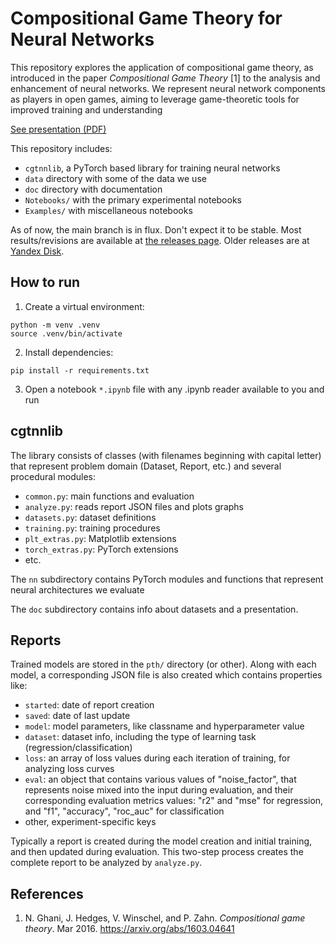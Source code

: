 # Compositional Game Theory for Neural Networks

This repository explores the application of compositional game
theory, as introduced in the paper *Compositional Game Theory* [1] to
the analysis and enhancement of neural networks. We represent neural
network components as players in open games, aiming to leverage
game-theoretic tools for improved training and understanding

[See presentation (PDF)](doc/Presentation.pdf)

This repository includes:

- `cgtnnlib`, a PyTorch based library for training neural networks
- `data` directory with some of the data we use
- `doc` directory with documentation
- `Notebooks/` with the primary experimental notebooks
- `Examples/` with miscellaneous notebooks

As of now, the main branch is in flux. Don't expect it to be stable.
Most results/revisions are available at
[the releases page](https://github.com/LISA-ITMO/CGT4NN/releases).
Older releases are at
[Yandex Disk](https://disk.yandex.ru/d/aZozDpBlzh_z1A).

## How to run

1. Create a virtual environment:

```shell
python -m venv .venv
source .venv/bin/activate
```

2. Install dependencies:
```shell
pip install -r requirements.txt
```
3. Open a notebook `*.ipynb` file with any .ipynb reader available to you
   and run

## cgtnnlib

The library consists of classes (with filenames beginning with capital letter)
that represent problem domain (Dataset, Report, etc.) and several procedural
modules:

- `common.py`: main functions and evaluation
- `analyze.py`: reads report JSON files and plots graphs
- `datasets.py`: dataset definitions
- `training.py`: training procedures
- `plt_extras.py`: Matplotlib extensions
- `torch_extras.py`: PyTorch extensions
- etc.

The `nn` subdirectory contains PyTorch modules and functions that represent
neural architectures we evaluate

The `doc` subdirectory contains info about datasets and a presentation.

## Reports

Trained models are stored in the `pth/` directory (or other). Along with each
model, a corresponding JSON file is also created which contains
properties like:

- `started`: date of report creation
- `saved`: date of last update
- `model`: model parameters, like classname and hyperparameter value
- `dataset`: dataset info, including the type of learning task
  (regression/classification)
- `loss`: an array of loss values during each iteration of training,
  for analyzing loss curves
- `eval`: an object that contains various values of "noise_factor",
  that represents noise mixed into the input during evaluation, and
  their corresponding evaluation metrics values: "r2" and "mse" for
  regression, and "f1", "accuracy", "roc_auc" for classification
- other, experiment-specific keys

Typically a report is created during the model creation and initial
training, and then updated during evaluation. This two-step process
creates the complete report to be analyzed by `analyze.py`.

## References

1. N. Ghani, J. Hedges, V. Winschel, and P. Zahn. *Compositional game theory*.
   Mar 2016. https://arxiv.org/abs/1603.04641
